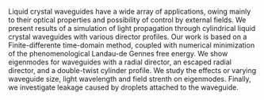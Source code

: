 Liquid crystal waveguides have a wide array of applications, owing mainly to their optical properties and possibility of control by external fields. We present results of a simulation of light propagation through cylindrical liquid crystal waveguides with various director profiles. Our work is based on a Finite-differente time-domain method, coupled with numerical minimization of the phenomenological Landau-de Gennes free energy. We show eigenmodes for waveguides with a radial director, an escaped radial director, and a double-twist cylinder profile. We study the effects or varying waveguide size, light wavelength and field strenth on eigenmodes. Finally, we investigate leakage caused by droplets attached to the waveguide.

